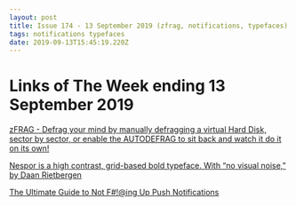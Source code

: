 ```yaml
---
layout: post
title: Issue 174 - 13 September 2019 (zfrag, notifications, typefaces)
tags: notifications typefaces
date: 2019-09-13T15:45:19.220Z
---
```

# Links of The Week ending 13 September 2019

<a href="https://losttraindude.itch.io/zfrag" title="zFRAG" alt="zFRAG" target="_blank">zFRAG - Defrag your mind by manually defragging a virtual Hard Disk, sector by sector, or enable the AUTODEFRAG to sit back and watch it do it on its own!</a>

<a href="https://www.instagram.com/daan_rietbergen/" title="Nespor is a high contrast, grid-based bold typeface." alt="Nespor is a high contrast, grid-based bold typeface." target="_blank">Nespor is a high contrast, grid-based bold typeface. With “no visual noise,” by Daan Rietbergen</a>

<a href="https://stephaniewalter.design/blog/the-ultimate-guide-to-not-fck-up-push-notifications/" title="The Ultimate Guide to Not F#!@ing Up Push Notification" alt="The Ultimate Guide to Not F#!@ing Up Push Notification" target="_blank">The Ultimate Guide to Not F#!@ing Up Push Notifications</a>